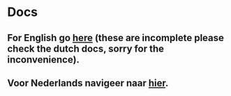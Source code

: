 # Docs


## For English go [here](documentation) (these are incomplete please check the dutch docs, sorry for the inconvenience).
## Voor Nederlands navigeer naar [hier](documentatie).
